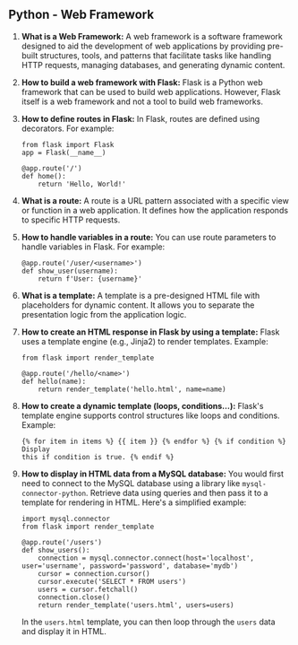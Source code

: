 ## Python - Web Framework

1. **What is a Web Framework:**
   A web framework is a software framework designed to aid the development of web applications by providing pre-built structures, tools, and patterns that facilitate tasks like handling HTTP requests, managing databases, and generating dynamic content.

2. **How to build a web framework with Flask:**
   Flask is a Python web framework that can be used to build web applications. However, Flask itself is a web framework and not a tool to build web frameworks.

3. **How to define routes in Flask:**
   In Flask, routes are defined using decorators. For example:

   ```
   from flask import Flask
   app = Flask(__name__)

   @app.route('/')
   def home():
       return 'Hello, World!'
   ```

4. **What is a route:**
   A route is a URL pattern associated with a specific view or function in a web application. It defines how the application responds to specific HTTP requests.

5. **How to handle variables in a route:**
   You can use route parameters to handle variables in Flask. For example:

   ```
   @app.route('/user/<username>')
   def show_user(username):
       return f'User: {username}'
   ```

6. **What is a template:**
   A template is a pre-designed HTML file with placeholders for dynamic content. It allows you to separate the presentation logic from the application logic.

7. **How to create an HTML response in Flask by using a template:**
   Flask uses a template engine (e.g., Jinja2) to render templates. Example:

   ```
   from flask import render_template

   @app.route('/hello/<name>')
   def hello(name):
       return render_template('hello.html', name=name)
   ```

8. **How to create a dynamic template (loops, conditions…):**
   Flask's template engine supports control structures like loops and conditions. Example:

   ```
   {% for item in items %} {{ item }} {% endfor %} {% if condition %} Display
   this if condition is true. {% endif %}
   ```

9. **How to display in HTML data from a MySQL database:**
   You would first need to connect to the MySQL database using a library like `mysql-connector-python`. Retrieve data using queries and then pass it to a template for rendering in HTML. Here's a simplified example:

   ```
   import mysql.connector
   from flask import render_template

   @app.route('/users')
   def show_users():
       connection = mysql.connector.connect(host='localhost', user='username', password='password', database='mydb')
       cursor = connection.cursor()
       cursor.execute('SELECT * FROM users')
       users = cursor.fetchall()
       connection.close()
       return render_template('users.html', users=users)
   ```

   In the `users.html` template, you can then loop through the `users` data and display it in HTML.
